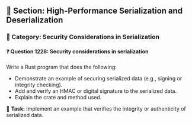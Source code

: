 ## 📘 Section: High-Performance Serialization and Deserialization
### 🔹 Category: Security Considerations in Serialization
#### ❓ Question 1228: Security considerations in serialization

Write a Rust program that does the following:

- Demonstrate an example of securing serialized data (e.g., signing or integrity checking).
- Add and verify an HMAC or digital signature to the serialized data.
- Explain the crate and method used.

🔧 **Task:** Implement an example that verifies the integrity or authenticity of serialized data.
